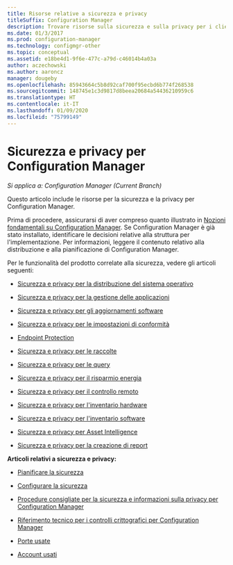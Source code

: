 ```yaml
---
title: Risorse relative a sicurezza e privacy
titleSuffix: Configuration Manager
description: Trovare risorse sulla sicurezza e sulla privacy per i client di Configuration Manager.
ms.date: 01/3/2017
ms.prod: configuration-manager
ms.technology: configmgr-other
ms.topic: conceptual
ms.assetid: e18be4d1-9f6e-477c-a79d-c46014b4a03a
author: aczechowski
ms.author: aaroncz
manager: dougeby
ms.openlocfilehash: 85943664c5b8d92caf700f95ecbd6b774f268538
ms.sourcegitcommit: 148745e1c3d9817d8beea20684a54436210959c6
ms.translationtype: HT
ms.contentlocale: it-IT
ms.lasthandoff: 01/09/2020
ms.locfileid: "75799149"
---
```

# <a name="security-and-privacy-for-configuration-manager"></a>Sicurezza e privacy per Configuration Manager

*Si applica a: Configuration Manager (Current Branch)*

Questo articolo include le risorse per la sicurezza e la privacy per Configuration Manager.  

 Prima di procedere, assicurarsi di aver compreso quanto illustrato in [Nozioni fondamentali su Configuration Manager](../../../core/understand/fundamentals.md). Se Configuration Manager è già stato installato, identificare le decisioni relative alla struttura per l'implementazione. Per informazioni, leggere il contenuto relativo alla distribuzione e alla pianificazione di Configuration Manager.  

 Per le funzionalità del prodotto correlate alla sicurezza, vedere gli articoli seguenti:  

-   [Sicurezza e privacy per la distribuzione del sistema operativo](../../../osd/plan-design/security-and-privacy-for-operating-system-deployment.md)  

-   [Sicurezza e privacy per la gestione delle applicazioni](../../../apps/plan-design/security-and-privacy-for-application-management.md)  

-   [Sicurezza e privacy per gli aggiornamenti software](../../../sum/plan-design/security-and-privacy-for-software-updates.md)  

-   [Sicurezza e privacy per le impostazioni di conformità](../../../compliance/plan-design/security-and-privacy-for-compliance-settings.md)  

-   [Endpoint Protection](../../../protect/deploy-use/endpoint-protection.md)  

-   [Sicurezza e privacy per le raccolte](../../../core/clients/manage/collections/security-and-privacy-for-collections.md)  

-   [Sicurezza e privacy per le query](../../../core/servers/manage/security-and-privacy-for-queries.md)  

-   [Sicurezza e privacy per il risparmio energia](../../../core/clients/manage/power/security-and-privacy-for-power-management.md)  

-   [Sicurezza e privacy per il controllo remoto](../../../core/clients/manage/remote-control/security-and-privacy-for-remote-control.md)  

-   [Sicurezza e privacy per l'inventario hardware](../../../core/clients/manage/inventory/security-and-privacy-for-hardware-inventory.md)  

-   [Sicurezza e privacy per l'inventario software](../../../core/clients/manage/inventory/security-and-privacy-for-software-inventory.md)  

-   [Sicurezza e privacy per Asset Intelligence](../../../core/clients/manage/asset-intelligence/security-and-privacy-for-asset-intelligence.md)  

-   [Sicurezza e privacy per la creazione di report](../../../core/servers/manage/security-and-privacy-for-reporting.md)  



 **Articoli relativi a sicurezza e privacy:**  

-   [Pianificare la sicurezza](../../../core/plan-design/security/plan-for-security.md)  

-   [Configurare la sicurezza](../../../core/plan-design/security/configure-security.md)  


-   [Procedure consigliate per la sicurezza e informazioni sulla privacy per Configuration Manager](../../../core/plan-design/security/security-best-practices-and-privacy-information.md)  

-   [Riferimento tecnico per i controlli crittografici per Configuration Manager](../../../protect/deploy-use/cryptographic-controls-technical-reference.md)  

-   [Porte usate](../../../core/plan-design/hierarchy/ports.md)  

-   [Account usati](../../../core/plan-design/hierarchy/accounts.md)  
